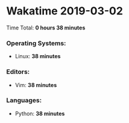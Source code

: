 # Wakatime 2019-03-02

Time Total: **0 hours 38 minutes**

### Operating Systems:
- Linux: **38 minutes** 

### Editors:
- Vim: **38 minutes** 

### Languages:
- Python: **38 minutes** 

